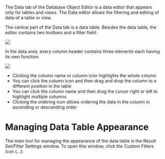 The Data tab of the Database Object Editor is a data editor that appears only for tables and views. The Data editor allows the filtering and editing of data of a table or view.

The central part of the Data tab is a data table. Besides the data table, the editor contains two toolbars and a filter field:

<img src="https://www.dropbox.com/s/r0ul9jadxbtn046/Data%20tab%20with%20markup.png?raw=1"/>

In the data area, every column header contains three elements each having its own function:

<img src="https://www.dropbox.com/s/qvuhu74r1g3j4s0/Column%20in%20Data%20editor.png?raw=1"/>

* Clicking the column name or column icon highlights the whole column
* You can click the column icon and then drag and drop the column to a different position in the table
* You can click the column name and then drag the cursor right or left to highlight multiple columns 
* Clicking the ordering icon allows ordering the data in the column in ascending or descending order

# Managing Data Table Appearance
The main tool for managing the appearance of the data table is the Result Set/Filter Settings window. To open this window, click the Custom Filters icon (…): 
